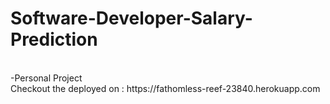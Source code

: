﻿# Software-Developer-Salary-Prediction

<br>
-Personal Project

<br>
Checkout the deployed on :
https://fathomless-reef-23840.herokuapp.com
